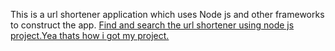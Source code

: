 This is a url shortener application which uses Node js and other frameworks to construct the app. <a href='https://youtube.com'>Find and search the url shortener using node js project.Yea thats how i got my project.

